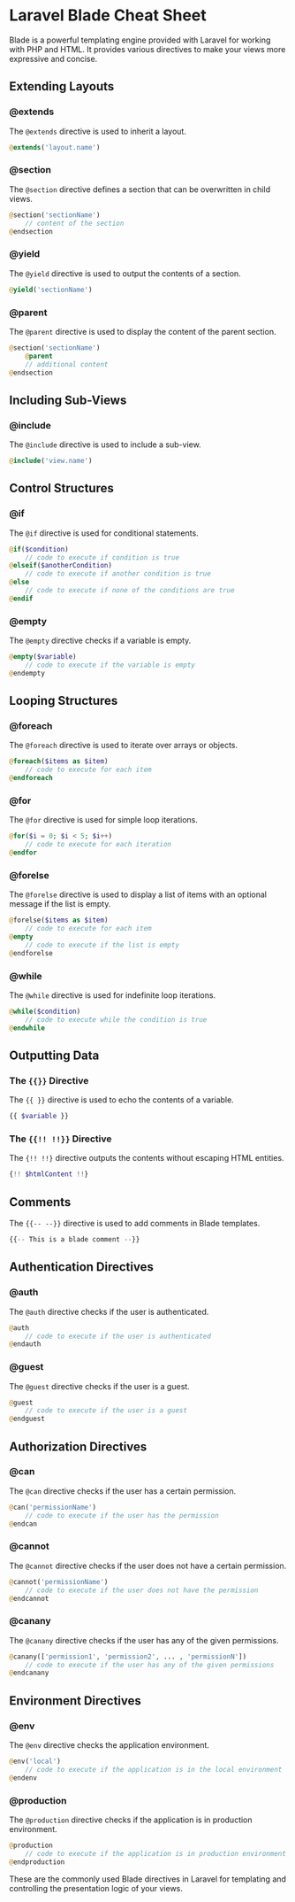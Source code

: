 # Laravel Blade Cheat Sheet

Blade is a powerful templating engine provided with Laravel for working with PHP and HTML. It provides various directives to make your views more expressive and concise.

## Extending Layouts

### @extends

The `@extends` directive is used to inherit a layout.

```php
@extends('layout.name')
```

### @section

The `@section` directive defines a section that can be overwritten in child views.

```php
@section('sectionName')
    // content of the section
@endsection
```

### @yield

The `@yield` directive is used to output the contents of a section.

```php
@yield('sectionName')
```

### @parent

The `@parent` directive is used to display the content of the parent section.

```php
@section('sectionName')
    @parent
    // additional content
@endsection
```

## Including Sub-Views

### @include

The `@include` directive is used to include a sub-view.

```php
@include('view.name')
```

## Control Structures

### @if

The `@if` directive is used for conditional statements.

```php
@if($condition)
    // code to execute if condition is true
@elseif($anotherCondition)
    // code to execute if another condition is true
@else
    // code to execute if none of the conditions are true
@endif
```

### @empty

The `@empty` directive checks if a variable is empty.

```php
@empty($variable)
    // code to execute if the variable is empty
@endempty
```

## Looping Structures

### @foreach

The `@foreach` directive is used to iterate over arrays or objects.

```php
@foreach($items as $item)
    // code to execute for each item
@endforeach
```

### @for

The `@for` directive is used for simple loop iterations.

```php
@for($i = 0; $i < 5; $i++)
    // code to execute for each iteration
@endfor
```

### @forelse

The `@forelse` directive is used to display a list of items with an optional message if the list is empty.

```php
@forelse($items as $item)
    // code to execute for each item
@empty
    // code to execute if the list is empty
@endforelse
```

### @while

The `@while` directive is used for indefinite loop iterations.

```php
@while($condition)
    // code to execute while the condition is true
@endwhile
```

## Outputting Data

### The `{{}}` Directive

The `{{ }}` directive is used to echo the contents of a variable.

```php
{{ $variable }}
```

### The `{{!! !!}}` Directive

The `{!! !!}` directive outputs the contents without escaping HTML entities.

```php
{!! $htmlContent !!}
```

## Comments

The `{{-- --}}` directive is used to add comments in Blade templates.

```php
{{-- This is a blade comment --}}
```

## Authentication Directives

### @auth

The `@auth` directive checks if the user is authenticated.

```php
@auth
    // code to execute if the user is authenticated
@endauth
```

### @guest

The `@guest` directive checks if the user is a guest.

```php
@guest
    // code to execute if the user is a guest
@endguest
```

## Authorization Directives

### @can

The `@can` directive checks if the user has a certain permission.

```php
@can('permissionName')
    // code to execute if the user has the permission
@endcan
```

### @cannot

The `@cannot` directive checks if the user does not have a certain permission.

```php
@cannot('permissionName')
    // code to execute if the user does not have the permission
@endcannot
```

### @canany

The `@canany` directive checks if the user has any of the given permissions.

```php
@canany(['permission1', 'permission2', ... , 'permissionN'])
    // code to execute if the user has any of the given permissions
@endcanany
```

## Environment Directives

### @env

The `@env` directive checks the application environment.

```php
@env('local')
    // code to execute if the application is in the local environment
@endenv
```

### @production

The `@production` directive checks if the application is in production environment.

```php
@production
    // code to execute if the application is in production environment
@endproduction
```

These are the commonly used Blade directives in Laravel for templating and controlling the presentation logic of your views.
